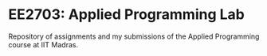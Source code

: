 # EE2703: Applied Programming Lab

Repository of assignments and my submissions of the Applied Programming course at IIT Madras.

